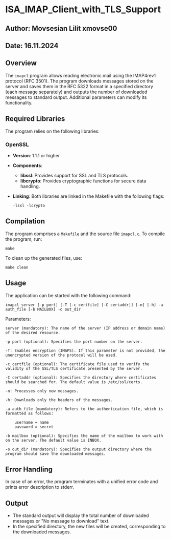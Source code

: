 # ISA_IMAP_Client_with_TLS_Support

## Author: Movsesian Lilit xmovse00
## Date: 16.11.2024
 
## Overview
The `imapcl` program allows reading electronic mail using the IMAP4rev1 protocol (RFC 3501). The program downloads messages stored on the server and saves them in the RFC 5322 format in a specified directory (each message separately) and outputs the number of downloaded messages to standard output. Additional parameters can modify its functionality.

## Required Libraries 
The program relies on the following libraries:

### OpenSSL

- **Version**: 1.1.1 or higher

- **Components**:
  - **libssl**: 
    Provides support for SSL and TLS protocols.
  - **libcrypto**: 
    Provides cryptographic functions for secure data handling.

- **Linking**:
    Both libraries are linked in the Makefile with the following flags: 
    ```
    -lssl -lcrypto
    ```

## Compilation
The program comprises a `Makefile` and the source file `imapcl.c`. To compile the program, run:

    make

To clean up the generated files, use:

    make clean

## Usage
The application can be started with the following command:

    imapcl server [-p port] [-T [-c certfile] [-C certaddr]] [-n] [-h] -a auth_file [-b MAILBOX] -o out_dir

Parameters:

    server (mandatory): The name of the server (IP address or domain name) of the desired resource.

    -p port (optional): Specifies the port number on the server.

    -T: Enables encryption (IMAPS). If this parameter is not provided, the unencrypted version of the protocol will be used.

    -c certfile (optional): The certificate file used to verify the validity of the SSL/TLS certificate presented by the server.

    -C certaddr (optional): Specifies the directory where certificates should be searched for. The default value is /etc/ssl/certs.

    -n: Processes only new messages.

    -h: Downloads only the headers of the messages.

    -a auth_file (mandatory): Refers to the authentication file, which is formatted as follows:

        username = name
        password = secret

    -b mailbox (optional): Specifies the name of the mailbox to work with on the server. The default value is INBOX.

    -o out_dir (mandatory): Specifies the output directory where the program should save the downloaded messages.

## Error Handling
In case of an error, the program terminates with a unified error code and prints error description to stderr.

## Output
- The standard output will display the total number of downloaded messages or "No message to download" text.
- In the specified directory, the new files will be created, corresponding to the downloaded messages.